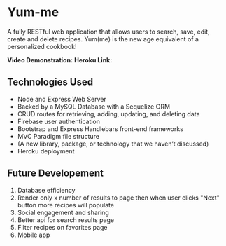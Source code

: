 # Yum-me
A fully RESTful web application that allows users to search, save, edit, create and delete recipes. Yum(me) is the new age equivalent of a personalized cookbook! 

<strong>Video Demonstration:</strong>
<strong>Heroku Link:</strong>
  
## Technologies Used
- Node and Express Web Server
- Backed by a MySQL Database with a Sequelize ORM
- CRUD routes for retrieving, adding, updating, and deleting data
- Firebase user authentication
- Bootstrap and Express Handlebars front-end frameworks
- MVC Paradigm file structure
- (A new library, package, or technology that we haven’t discussed)
- Heroku deployment

## Future Developement
1. Database efficiency
2. Render only x number of results to page then when user clicks "Next" button more recipes will populate
3. Social engagement and sharing
4. Better api for search results page
5. Filter recipes on favorites page
6. Mobile app
